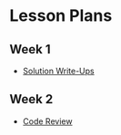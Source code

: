 # Lesson Plans

## Week 1

- [Solution Write-Ups](./solution-write-ups.md)

## Week 2

- [Code Review](./code-review.md)
